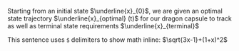 Starting from an initial state $\underline{x}_{0}$, we are given an optimal state trajectory $\underline{x}_{optimal} (t)$ for our dragon capsule to track as well as terminal state requirements $\underline{x}_{terminal}$


This sentence uses `$` delimiters to show math inline:  $\sqrt{3x-1}+(1+x)^2$
